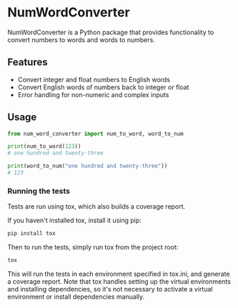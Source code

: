 # NumWordConverter

NumWordConverter is a Python package that provides functionality to convert numbers to words and words to numbers.

## Features
- Convert integer and float numbers to English words
- Convert English words of numbers back to integer or float
- Error handling for non-numeric and complex inputs

## Usage
```python
from num_word_converter import num_to_word, word_to_num

print(num_to_word(123))
# one hundred and twenty-three

print(word_to_num("one hundred and twenty-three"))
# 123
```

### Running the tests
Tests are run using tox, which also builds a coverage report.

If you haven't installed tox, install it using pip:

```bash
pip install tox
```
Then to run the tests, simply run tox from the project root:

```bash
tox
```

This will run the tests in each environment specified in tox.ini, and generate a coverage report.
Note that tox handles setting up the virtual environments and installing dependencies, so it's not necessary 
to activate a virtual environment or install dependencies manually.